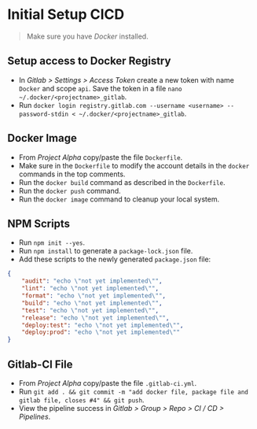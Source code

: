 # Initial Setup CICD

> Make sure you have *Docker* installed.

## Setup access to Docker Registry

- In *Gitlab > Settings > Access Token* create a new token with name `Docker` and scope `api`. Save the token in a file `nano ~/.docker/<projectname>_gitlab`.
- Run `docker login registry.gitlab.com --username <username> --password-stdin < ~/.docker/<projectname>_gitlab`.

## Docker Image
- From *Project Alpha* copy/paste the file `Dockerfile`.
- Make sure in the `Dockerfile` to modify the account details in the `docker` commands in the top comments.
- Run the `docker build` command as described in the `Dockerfile`.
- Run the `docker push` command.
- Run the `docker image` command to cleanup your local system.

## NPM Scripts
- Run `npm init --yes`.
- Run `npm install` to generate a `package-lock.json` file.
- Add these scripts to the newly generated `package.json` file:
```json
{
    "audit": "echo \"not yet implemented\"",
    "lint": "echo \"not yet implemented\"",
    "format": "echo \"not yet implemented\"",
    "build": "echo \"not yet implemented\"",
    "test": "echo \"not yet implemented\"",
    "release": "echo \"not yet implemented\"",
    "deploy:test": "echo \"not yet implemented\"",
    "deploy:prod": "echo \"not yet implemented\""
}
```

## Gitlab-CI File
- From *Project Alpha* copy/paste the file `.gitlab-ci.yml`.
- Run `git add . && git commit -m "add docker file, package file and gitlab file, closes #4" && git push`.
- View the pipeline success in *Gitlab > Group > Repo > CI / CD > Pipelines*.
